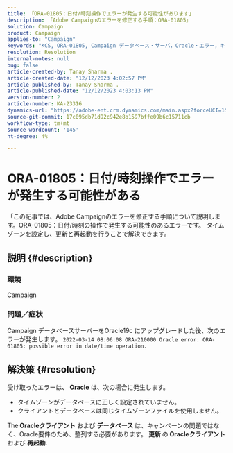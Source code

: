 ```yaml
---
title: 「ORA-01805：日付/時刻操作でエラーが発生する可能性があります」
description: 「Adobe Campaignのエラーを修正する手順：ORA-01805」
solution: Campaign
product: Campaign
applies-to: "Campaign"
keywords: "KCS, ORA-01805, Campaign データベース・サーバ，Oracle・エラー，キャンペーン"
resolution: Resolution
internal-notes: null
bug: false
article-created-by: Tanay Sharma .
article-created-date: "12/12/2023 4:02:57 PM"
article-published-by: Tanay Sharma .
article-published-date: "12/12/2023 4:03:13 PM"
version-number: 2
article-number: KA-23316
dynamics-url: "https://adobe-ent.crm.dynamics.com/main.aspx?forceUCI=1&pagetype=entityrecord&etn=knowledgearticle&id=ed0b64e4-0799-ee11-be37-6045bd006b25"
source-git-commit: 17c095db71d92c942e8b1597bffe09b6c15711cb
workflow-type: tm+mt
source-wordcount: '145'
ht-degree: 4%

---
```


# ORA-01805：日付/時刻操作でエラーが発生する可能性がある


「この記事では、Adobe Campaignのエラーを修正する手順について説明します。ORA-01805：日付/時刻の操作で発生する可能性のあるエラーです。 タイムゾーンを設定し、更新と再起動を行うことで解決できます。

## 説明 {#description}


### <b>環境</b>

Campaign



### <b>問題／症状</b>

Campaign データベースサーバーをOracle19c にアップグレードした後、次のエラーが発生します。 `2022-03-14 08:06:08 ORA-210000 Oracle error: ORA-01805: possible error in date/time operation.`


## 解決策 {#resolution}


受け取ったエラーは、 <b>Oracle</b> は、次の場合に発生します。

- タイムゾーンがデータベースに正しく設定されていません。
- クライアントとデータベースは同じタイムゾーンファイルを使用しません。


The<b> Oracleクライアント</b> および <b>データベース</b> は、キャンペーンの問題ではなく、Oracle要件のため、整列する必要があります。 <b>更新 </b>の<b> Oracleクライアント</b> および <b>再起動</b>.
